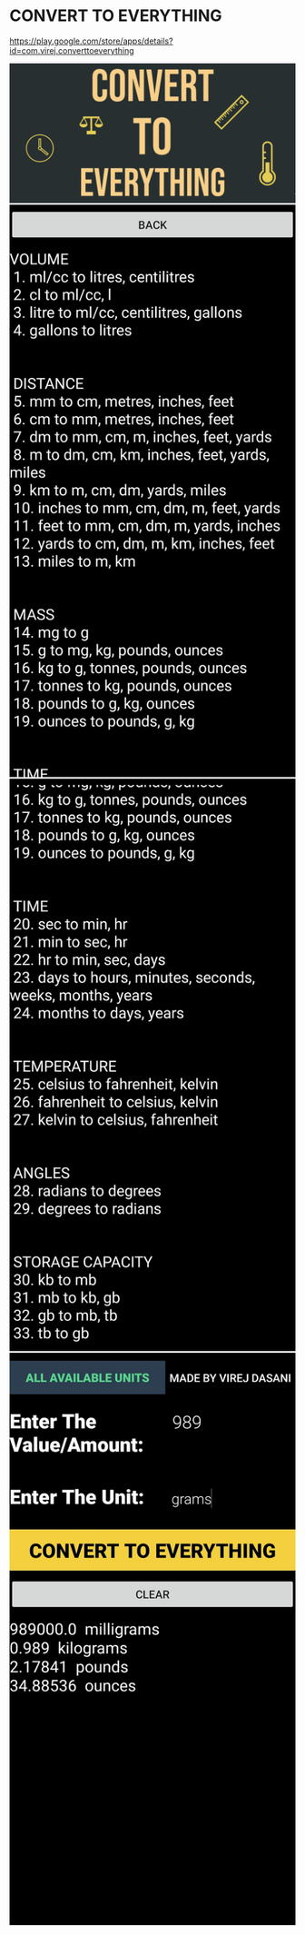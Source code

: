# CONVERT TO EVERYTHING 

https://play.google.com/store/apps/details?id=com.virej.converttoeverything

![](PlaystoreAssets/featureconverttoeverything.png)
![](PlaystoreAssets/V2/UnitsPg1.jpg)
![](PlaystoreAssets/V2/UnitsPg2.jpg)
![](PlaystoreAssets/V2/Img01.jpg)
